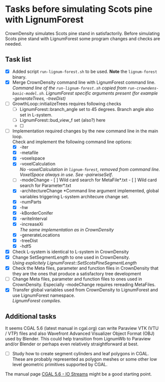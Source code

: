 # Tasks before simulating Scots pine with LignumForest

CrownDensity simulates Scots pine stand in satisfactorily. 
Before simulating Scots pine stand with LignumForest
some program changes and checks are needed.

## Task list
- [x] Added script `run-lignum-forest.sh` to be used. **Note** the `lignum-forest` binary.
- [x] Merge CrownDensity command line with LignumForest command line.<br>
      *Command line of the `run-lignum-forest.sh` copied from `run-crowndens-basic-model.sh`.
	  LignumForest specific arguments present (for example -generateTrees, -treeDist)*
- [ ] GrowthLoop::initializeTrees requires following checks
   - [ ] LignumForest::branch_angle set to 45 degrees. Branch angle also set in L-system.
   - [ ] LignumForest::bud_view_f set (also?) here
   - [ ] 
- [ ] Implementation required changes by the new command line in the main loop.<br>
	  Check and implement the following command line options: 
  - [x] -iter
  - [x] -metafile
  - [x] -voxelspace
  - [x] -voxelCalculation <br>
       *No -voxelCalculation in `lignum-forest`, removed from command line. VoxelSpace always in use. See -pairwiseSelf*. 
  - [ ] -modeChange
	    - [ ] Wild card search for MetaFile*.txt
		- [ ] Wild card search for Parameter*.txt
  - [x] -architectureChange 
       *Command line argument implemented, global variables triggering L-system architecure change set. 
  - [x] -numParts
  - [x] -hw 
  - [x] -kBorderConifer
  - [x] -writeInterval
  - [x] -increaseXi <br>
       *The same implementation as in CrownDensity*
  - [x] -generateLocations
  - [x] -treeDist 
  - [x] -hdf5
- [x] Check L-system is identical to L-system in CrownDensity
- [x] Change SetSegmentLength to one used in CrownDensity.<br>
      *Using explicitely LignumForest::SetScotsPineSegmentLength*
- [x] Check the Meta files, parameter and function files in CrownDensity
      that they are the ones that produce a satisfactory tree development
- [ ] Change Meta files, parameter and function files to ones 
      used in CrownDensity. Especially -modeChange requires rereading MetaFiles.
- [x] Transfer global variables used from CrownDensity to LignumForest
      and use LignumForest namespace. <br>
	  *LignumForest compiles*. 
## Additional tasks

It seems CGAL 5.6 (latest manual in cgal.org) can write 
Paraview VTK (VTU / VTP) files and also Wavefront Advanced Visualizer 
Object Format (OBJ) used by Blender. This could help transition from 
LignumWb to Paraview and/or Blender or perhaps even relatively 
straightforward at best.

- [ ] Study how to create segment cylinders and leaf polygons in CGAL.
      These are probably represented as polygon meshes or some other 
	  low level geometric primitives supported by CGAL.

The manual page [CGAL 5.6 - IO Streams]( https://doc.cgal.org/latest/Stream_support/index.html)
might be a good starting point.
